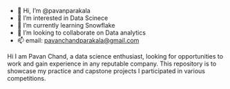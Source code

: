 - 👋 Hi, I’m @pavanparakala
- 👀 I’m interested in Data Scinece
- 🌱 I’m currently learning Snowflake
- 💞️ I’m looking to collaborate on Data analytics
- 📫 email: pavanchandparakala@gmail.com


Hi I am Pavan Chand, a data science enthusiast, looking for opportunities to work and gain experience in any reputable company.
This repository is to showcase my practice and capstone projects I participated in various competitions.


